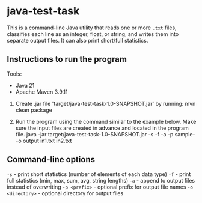 # java-test-task
This is a command-line Java utility that reads one or more `.txt` files, classifies each line as an integer, float, or string, and writes them into separate output files.
It can also print short/full statistics.
## Instructions to run the program 
Tools: 
* Java 21
* Apache Maven 3.9.11

1) Create .jar file 'target/java-test-task-1.0-SNAPSHOT.jar' by running:
  mvn clean package

2) Run the program using the command similar to the example below.
   Make sure the input files are created in advance and located in the program file.
   java -jar target/java-test-task-1.0-SNAPSHOT.jar -s -f -a -p sample- -o output in1.txt in2.txt

 ## Command-line options
`-s` - print short statistics (number of elements of each data type)
`-f` - print full statistics (min, max, sum, avg, string lengths)
`-a` - append to output files instead of overwriting
`-p <prefix>` - optional prefix for output file names
`-o <directory>` - optional directory for output files
